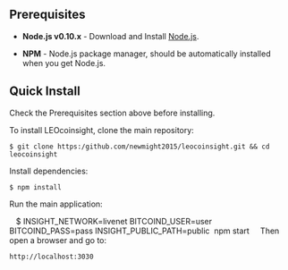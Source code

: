 



## Prerequisites

* **Node.js v0.10.x** - Download and Install [Node.js](http://www.nodejs.org/download/).

* **NPM** - Node.js package manager, should be automatically installed when you get Node.js.


## Quick Install
  Check the Prerequisites section above before installing.

  To install LEOcoinsight, clone the main repository:

    $ git clone https:/github.com/newmight2015/leocoinsight.git && cd leocoinsight

  Install dependencies:

    $ npm install
    
  Run the main application:

    $ INSIGHT_NETWORK=livenet BITCOIND_USER=user BITCOIND_PASS=pass INSIGHT_PUBLIC_PATH=public  npm start
    
  Then open a browser and go to:

    http://localhost:3030
